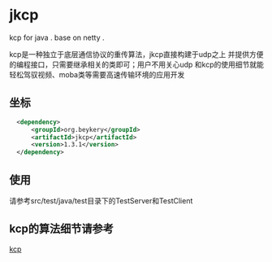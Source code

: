 # jkcp

kcp for java . base on netty .

kcp是一种独立于底层通信协议的重传算法，jkcp直接构建于udp之上
并提供方便的编程接口，只需要继承相关的类即可；用户不用关心udp
和kcp的使用细节就能轻松驾驭视频、moba类等需要高速传输环境的应用开发

## 坐标

```xml
  <dependency>
      <groupId>org.beykery</groupId>
      <artifactId>jkcp</artifactId>
      <version>1.3.1</version>
  </dependency>
```

## 使用

请参考src/test/java/test目录下的TestServer和TestClient

## kcp的算法细节请参考

[kcp](https://github.com/skywind3000/kcp)
